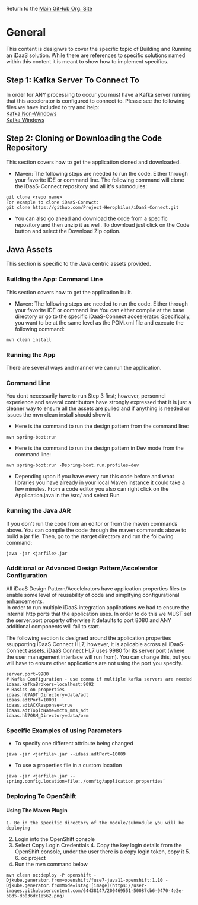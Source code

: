 Return to the <a href="https://github.com/Project-Herophilus" target="_blank">Main GitHub Org. Site</a>

# General 
This content is designws to cover the specific topic of Building and Running an iDaaS solution. While there are references to specific solutions 
named within this content it is meant to show how to implement specifics.

## Step 1: Kafka Server To Connect To
In order for ANY processing to occur you must have a Kafka server running that this accelerator is configured to connect to.
Please see the following files we have included to try and help: <br/>
[Kafka Non-Windows](https://github.com/Project-Herophilus/Project-Herophilus-Assets/blob/main/Kafka.md)<br/>
[Kafka Windows](https://github.com/Project-Herophilus/Project-Herophilus-Assets/blob/main/KafkaWindows.md)<br/>

## Step 2: Cloning or Downloading the Code Repository
This section covers how to get the application cloned and downloaded.
+ Maven: The following steps are needed to run the code. Either through your favorite IDE or command line. The following command will
clone the iDaaS-Connect repository and all it's submodules:
```
git clone <repo name>
For example to clone iDaaS-Connwct:
git clone https://github.com/Project-Herophilus/iDaaS-Connect.git
 ```
+ You can also go ahead and download the code from a specific repository and then unzip it as well. To download just click on the Code
button and select the Download Zip option.

## Java Assets
This section is specific to the Java centric assets provided.

### Building the App: Command Line
This section covers how to get the application built.
+ Maven: The following steps are needed to run the code. Either through your favorite IDE or command line
You can either compile at the base directory or go to the specific iDaaS-Connect acceelerator. Specifically, you want to
be at the same level as the POM.xml file and execute the following command: <br/>
```
mvn clean install
```

### Running the App
There are several ways and manner we can run the application.

### Command Line
You dont necessarily have to run Step 3 first; however, personnel experience and several contributors have strongly expressed that it is
just a cleaner way to ensure all the assets are pulled and if anything is needed or issues the mvn clean install should show it.

- Here is the command to run the design pattern from the command line: <br/>
```
mvn spring-boot:run
 ```
- Here is the command to run the design pattern in Dev mode from the command line:
```
mvn spring-boot:run -Dspring-boot.run.profiles=dev
 ```
- Depending upon if you have every run this code before and what libraries you have already in your local Maven instance
it could take a few minutes. From a code editor you also can right click on the Application.java in the /src/<application namespace> and select Run

### Running the Java JAR
If you don't run the code from an editor or from the maven commands above. You can compile the code through the maven
commands above to build a jar file. Then, go to the /target directory and run the following command: <br/>

```
java -jar <jarfile>.jar 
```

### Additional or Advanced Design Pattern/Accelerator Configuration
 
All iDaaS Design Pattern/Accelelrators have application.properties files to enable some level of reusability of code and simplfying configurational enhancements.<br/>
In order to run multiple iDaaS integration applications we had to ensure the internal http ports that
the application uses. In order to do this we MUST set the server.port property otherwise it defaults to port 8080 and ANY additional
components will fail to start. 
  
The following section is designed around the application.properties ssupporting iDaaS Connect HL7; however, it is aplicable across all iDaaS-Connect assets. iDaaS Connect HL7 uses 9980 for its server port (where the user management interface will run from). You can change this, but you will have to ensure other applications are not
using the port you specify.

```
server.port=9980
# Kafka Configuration - use comma if multiple kafka servers are needed
idaas.kafkaBrokers=localhost:9092
# Basics on properties
idaas.hl7ADT_Directory=data/adt
idaas.adtPort=10001
idaas.adtACKResponse=true
idaas.adtTopicName=mctn_mms_adt
idaas.hl7ORM_Directory=data/orm
```
### Specific Examples of using Parameters  

 - To specify one different attribute being changed
 ```
 java -jar <jarfile>.jar --idaas.adtPort=10009
 ```
 - To use a properties file in a custom location 
 ```
 java -jar <jarfile>.jar --spring.config.location=file:./config/application.properties`
```
 
### Deploying To OpenShift

#### Using The Maven Plugin

	1. Be in the specific directory of the module/submodule you will be deploying
 2. Login into the OpenShift console 
 3. Select Copy Login Credentials
	4. Copy the key login details from the OpenShift console, under the user there is a copy login token, copy it
	5. <Insert the entire command on the screen>
	6. oc project <your project name>
 7. Run the mvn command below

```
mvn clean oc:deploy -P openshift -Djkube.generator.from=openshift/fuse7-java11-openshift:1.10 -Djkube.generator.fromMode=istag![image](https://user-images.githubusercontent.com/64438147/200469551-50087cb6-9470-4e2e-b8d5-db036dc1e562.png)
```
